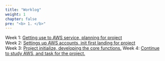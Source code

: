 ```yaml
---
title: "Worklog"
weight: 1
chapter: false
pre: "<b> 1. </b>"
---
```


Week 1: [Getting use to AWS service, planning for project](1.1-week%201%20Worklog/)  
Week 2: [Settings up AWS accounts, init first landing for project](1.2-Week%202%20Worklog/)  
Week 3: [Project initialize, developing the core functions.](1.3-Week%203%20Worklog/)
Week 4: [Continue to study AWS, and task for the project.](1.4-Week%204%20Worklog/)